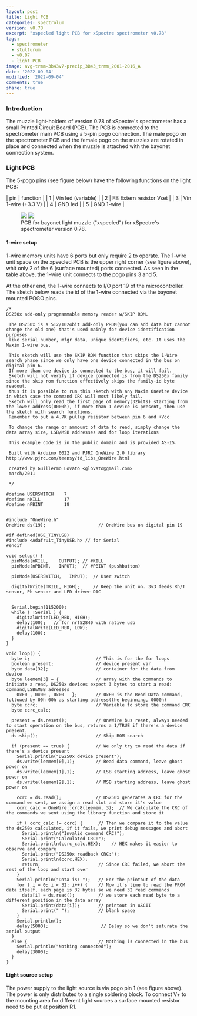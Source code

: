 ```yaml
---
layout: post
title: Light PCB
categories: spectrolum
version: v0.78
excerpt: "xspecled light PCB for xSpectre spectrometer v0.78"
tags:
  - spectrometer
  - stulturum
  - v0.07
  - light PCB
image: avg-trmm-3b43v7-precip_3B43_trmm_2001-2016_A
date: '2022-09-04'
modified: '2022-09-04'
comments: true
share: true
---
```


### Introduction

The muzzle light-holders of version 0.78 of xSpectre's spectrometer has a small Printed Circuit Board (PCB). The PCB is connected to the spectrometer main PCB using a 5-pin pogo connection. The male pogo on the spectrometer PCB and the female pogo on the muzzles are rotated in place and connected when the muzzle is attached with the bayonet connection system.

### Light PCB

The 5-pogo pins (see figure below) have the following functions on the light PCB:

| pin | function |
| 1 | Vin led (variable) |
| 2 | FB Extern resistor Vset |
| 3 | Vin 1-wire (+3.3 V) |
| 4  |  GND led |
| 5  | GND 1-wire |

<figure class="half">
<img src="../../drawings/xspecled-PCB_drawing01.png">
<img src="../../drawings/xspecled-PCB_drawing02.png">
<figcaption> PCB for bayonet light muzzle ("xspecled") for xSpectre's spectrometer version 0.78.</figcaption>
</figure>

#### 1-wire setup

1-wire memory units have 6 ports but only require 2 to operate. The 1-wire unit space on the xpsecled PCB is the upper right corner (see figure above), whit only 2 of the 6 (surface mounted) ports connected. As seen in the table above, the 1-wire unit connects to the pogo pins 3 and 5.

At the other end, the 1-wire connects to I/O port 19 of the microcontroller. The sketch below reads the id of the 1-wire connected via the bayonet mounted POGO pins.

```
/*
DS250x add-only programmable memory reader w/SKIP ROM.

 The DS250x is a 512/1024bit add-only PROM(you can add data but cannot change the old one) that's used mainly for device identification purposes
 like serial number, mfgr data, unique identifiers, etc. It uses the Maxim 1-wire bus.

 This sketch will use the SKIP ROM function that skips the 1-Wire search phase since we only have one device connected in the bus on digital pin 6.
 If more than one device is connected to the bus, it will fail.
 Sketch will not verify if device connected is from the DS250x family since the skip rom function effectively skips the family-id byte readout.
 thus it is possible to run this sketch with any Maxim OneWire device in which case the command CRC will most likely fail.
 Sketch will only read the first page of memory(32bits) starting from the lower address(0000h), if more than 1 device is present, then use the sketch with search functions.
 Remember to put a 4.7K pullup resistor between pin 6 and +Vcc

 To change the range or ammount of data to read, simply change the data array size, LSB/MSB addresses and for loop iterations

 This example code is in the public domain and is provided AS-IS.

 Built with Arduino 0022 and PJRC OneWire 2.0 library http://www.pjrc.com/teensy/td_libs_OneWire.html

 created by Guillermo Lovato <glovato@gmail.com>
 march/2011

 */

#define USERSWITCH    7
#define nKILL         17
#define nPBINT        18


#include "OneWire.h"
OneWire ds(19);                    // OneWire bus on digital pin 19

#if defined(USE_TINYUSB)
#include <Adafruit_TinyUSB.h> // for Serial
#endif

void setup() {
  pinMode(nKILL,    OUTPUT); // #KILL
  pinMode(nPBINT,   INPUT);  // #PBINT (pushbutton)

  pinMode(USERSWITCH,   INPUT);  // User switch

  digitalWrite(nKILL, HIGH);     // Keep the unit on. 3v3 feeds Rh/T sensor, Ph sensor and LED driver DAC


  Serial.begin(115200);
  while ( !Serial ) {
    digitalWrite(LED_RED, HIGH);
    delay(100);   // for nrf52840 with native usb
    digitalWrite(LED_RED, LOW);
    delay(100);
  }
}

void loop() {
  byte i;                         // This is for the for loops
  boolean present;                // device present var
  byte data[32];                  // container for the data from device
  byte leemem[3] = {              // array with the commands to initiate a read, DS250x devices expect 3 bytes to start a read: command,LSB&MSB adresses
    0xF0 , 0x00 , 0x00   };       // 0xF0 is the Read Data command, followed by 00h 00h as starting address(the beginning, 0000h)
  byte ccrc;                      // Variable to store the command CRC
  byte ccrc_calc;

  present = ds.reset();           // OneWire bus reset, always needed to start operation on the bus, returns a 1/TRUE if there's a device present.
  ds.skip();                      // Skip ROM search

  if (present == true) {          // We only try to read the data if there's a device present
    Serial.println("DS250x device present");
    ds.write(leemem[0],1);        // Read data command, leave ghost power on
    ds.write(leemem[1],1);        // LSB starting address, leave ghost power on
    ds.write(leemem[2],1);        // MSB starting address, leave ghost power on

    ccrc = ds.read();             // DS250x generates a CRC for the command we sent, we assign a read slot and store it's value
    ccrc_calc = OneWire::crc8(leemem, 3);  // We calculate the CRC of the commands we sent using the library function and store it

    if ( ccrc_calc != ccrc) {      // Then we compare it to the value the ds250x calculated, if it fails, we print debug messages and abort
      Serial.println("Invalid command CRC!");
      Serial.print("Calculated CRC:");
      Serial.println(ccrc_calc,HEX);    // HEX makes it easier to observe and compare
      Serial.print("DS250x readback CRC:");
      Serial.println(ccrc,HEX);
      return;                      // Since CRC failed, we abort the rest of the loop and start over
    }
    Serial.println("Data is: ");   // For the printout of the data
    for ( i = 0; i < 32; i++) {    // Now it's time to read the PROM data itself, each page is 32 bytes so we need 32 read commands
      data[i] = ds.read();         // we store each read byte to a different position in the data array
      Serial.print(data[i]);       // printout in ASCII
      Serial.print(" ");           // blank space
    }
    Serial.println();
    delay(5000);                    // Delay so we don't saturate the serial output
  }
  else {                           // Nothing is connected in the bus
    Serial.println("Nothing connected");
    delay(3000);
  }
}
```

#### Light source setup

The power supply to the light source is via pogo pin 1 (see figure above). The power is only distributed to a single soldering block. To connect V+ to the mounting area for different light sources a surface mounted resistor need to be put at position R1.
